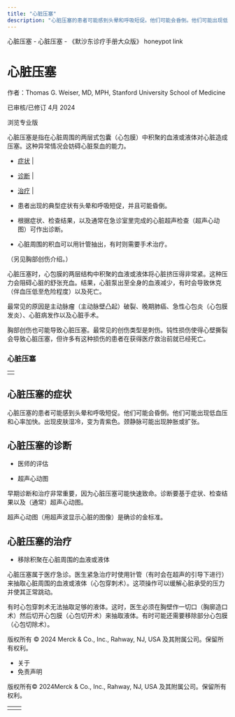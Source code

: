```yaml
---
title: "心脏压塞"
description: "心脏压塞的患者可能感到头晕和呼吸短促。他们可能会昏倒。他们可能出现低血压和心率加快。出现皮肤湿冷，变为青紫色。颈静脉可能出现肿胀或扩张。"
---
```


﻿心脏压塞 \- 心脏压塞 \- 《默沙东诊疗手册大众版》 honeypot link

# 心脏压塞

作者：Thomas G. Weiser, MD, MPH, Stanford University School of Medicine

已审核/已修订 4月 2024

浏览专业版

心脏压塞是指在心脏周围的两层式包囊（心包膜）中积聚的血液或液体对心脏造成压塞。这种异常情况会妨碍心脏泵血的能力。

- [症状](#症状_v12777624_zh) \|
- [诊断](#诊断_v12777627_zh) \|
- [治疗](#治疗_v12777636_zh) \|

- 患者出现的典型症状有头晕和呼吸短促，并且可能昏倒。

- 根据症状、检查结果，以及通常在急诊室里完成的心脏超声检查（超声心动图）可作出诊断。

- 心脏周围的积血可以用针管抽出，有时则需要手术治疗。


（另见胸部创伤介绍。）

心脏压塞时，心包膜的两层结构中积聚的血液或液体将心脏挤压得非常紧。这种压力会阻碍心脏的舒张充血。结果，心脏泵出至全身的血液减少，有时会导致休克（伴血压低至危险程度）以及死亡。

最常见的原因是主动脉瘤（主动脉壁凸起）破裂、晚期肺癌、急性心包炎（心包膜发炎）、心脏病发作以及心脏手术。

胸部创伤也可能导致心脏压塞。最常见的创伤类型是刺伤。钝性损伤使得心壁撕裂会导致心脏压塞，但许多有这种损伤的患者在获得医疗救治前就已经死亡。

### 心脏压塞

|     |
| --- |
|  |

## 心脏压塞的症状

心脏压塞的患者可能感到头晕和呼吸短促。他们可能会昏倒。他们可能出现低血压和心率加快。出现皮肤湿冷，变为青紫色。颈静脉可能出现肿胀或扩张。

## 心脏压塞的诊断

- 医师的评估

- 超声心动图


早期诊断和治疗非常重要，因为心脏压塞可能快速致命。诊断要基于症状、检查结果以及（通常）超声心动图。

超声心动图（用超声波显示心脏的图像）是确诊的金标准。

## 心脏压塞的治疗

- 移除积聚在心脏周围的血液或液体


心脏压塞属于医疗急诊。医生紧急治疗时使用针管（有时会在超声的引导下进行）来抽取心脏周围的血液或液体（心包穿刺术）。这项操作可以缓解心脏承受的压力并使其正常跳动。

有时心包穿刺术无法抽取足够的液体。这时，医生必须在胸壁作一切口（胸廓造口术）然后切开心包膜（心包切开术）来抽取液体。有时可能还需要移除部分心包膜（心包切除术）。



版权所有 © 2024
Merck & Co., Inc., Rahway, NJ, USA 及其附属公司。保留所有权利。

- 关于
- 免责声明

版权所有© 2024Merck & Co., Inc., Rahway, NJ, USA 及其附属公司。保留所有权利。

|     |     |
| --- | --- |
|  |  |
